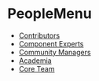 # PeopleMenu

*   [Contributors][1] 
*   [Component Experts][2] 
*   [Community Managers][3] 
*   [Academia][4] 
*   [Core Team][5]

 [1]: http://localhost:/web/inet/index.php?n=Main.Contributors
 [2]: http://localhost:/web/inet/index.php?n=Main.ComponentExperts
 [3]: http://localhost:/web/inet/index.php?n=Main.CommunityManagers
 [4]: http://localhost:/web/inet/index.php?n=Main.Academia
 [5]: http://localhost:/web/inet/index.php?n=Main.CoreTeam